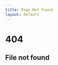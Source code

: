 ```yaml
---
title: Page Not Found
layout: default
---
```


  <main class="my-auto p-5" id="content">
    <div class="text-center py-5">
  <h1 class="display-1">404</h1>
  <h2>File not found</h2>
</div>

  </main>